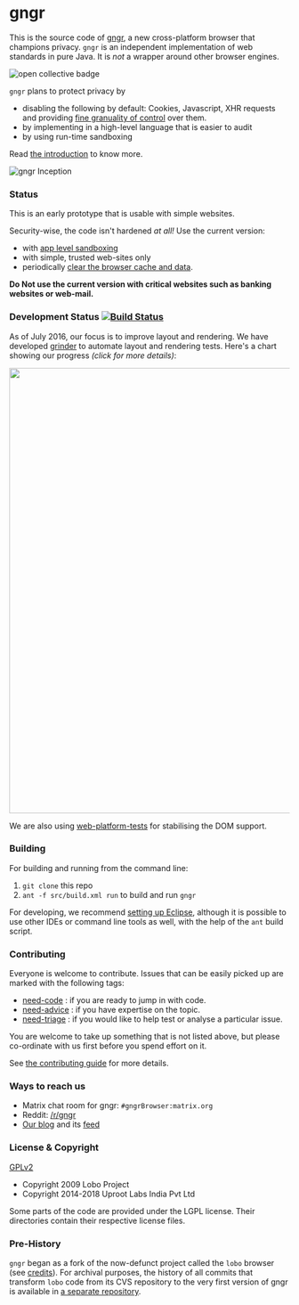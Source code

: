 gngr
====

This is the source code of [gngr](https://gngr.info), a new cross-platform browser that champions privacy. `gngr`
is an independent implementation of web standards in pure Java. It is *not* a wrapper around other browser engines.

![open collective badge](https://opencollective.com/gngr/tiers/badge.svg)

`gngr` plans to protect privacy by
* disabling the following by default: Cookies, Javascript, XHR requests and providing [fine granuality of control](https://github.com/UprootLabs/gngr/wiki/RequestManager) over them.
* by implementing in a high-level language that is easier to audit
* by using run-time sandboxing

Read [the introduction](https://gngr.info/doc/introduction.html) to know more.

![gngr Inception](https://gngr.info/media/img/screens/v03.10/gngrInception.png)

### Status
This is an early prototype that is usable with simple websites.

Security-wise, the code isn't hardened *at all!* Use the current version:
 * with [app level sandboxing](https://github.com/UprootLabs/gngr/wiki/App-Sandboxing) 
 * with simple, trusted web-sites only
 * periodically [clear the browser cache and data](https://github.com/UprootLabs/gngr/wiki/Clearing-cache-and-data).

**Do Not use the current version with critical websites such as banking websites or web-mail.**

### Development Status [![Build Status](https://travis-ci.org/UprootLabs/gngr.svg?branch=master)](https://travis-ci.org/UprootLabs/gngr)

As of July 2016, our focus is to improve layout and rendering. We have developed
[grinder](https://github.com/UprootLabs/grinder) to automate layout and rendering tests. Here's a chart showing our progress *(click for more details)*:

<a target="_blank" href="https://gngr.info/awty/"><img width="800" src="https://gngr.info/awty/ChartCSS21.PNG"></img></a>

We are also using [web-platform-tests](https://github.com/w3c/web-platform-tests/) for
stabilising the DOM support.

### Building

For building and running from the command line:

  1. `git clone` this repo
  2. `ant -f src/build.xml run` to build and run `gngr`

For developing, we recommend [setting up Eclipse](https://github.com/UprootLabs/gngr/wiki/Developer:Setup), although it
is possible to use other IDEs or command line tools as well, with the help of the `ant` build script.

### Contributing

Everyone is welcome to contribute. Issues that can be easily picked up are marked with the
following tags:
* [need-code](https://github.com/UprootLabs/gngr/labels/need-code) : if you are ready to jump in with code.
* [need-advice](https://github.com/UprootLabs/gngr/labels/need-advice) : if you have expertise on the topic.
* [need-triage](https://github.com/UprootLabs/gngr/labels/need-triage) : if you would like to help test or analyse a particular issue.

You are welcome to take up something that is not listed above, but please co-ordinate with us first
before you spend effort on it.

See [the contributing guide](CONTRIBUTING.md) for more details.

### Ways to reach us
  * Matrix chat room for gngr: `#gngrBrowser:matrix.org`
  * Reddit: [/r/gngr](https://reddit.com/r/gngr)
  * [Our blog](https://blog.gngr.info) and its [feed](https://blog.gngr.info/feed.xml)

### License & Copyright
[GPLv2](https://www.gnu.org/licenses/gpl-2.0.html)

 * Copyright 2009 Lobo Project
 * Copyright 2014-2018 Uproot Labs India Pvt Ltd

Some parts of the code are provided under the LGPL license. Their directories contain their respective license files.

### Pre-History
`gngr` began as a fork of the now-defunct project called the `lobo` browser (see [credits](https://gngr.info/doc/credits.html)).
For archival purposes, the history of all commits that transform `lobo` code from its CVS repository to the very first version of gngr is available in [a separate repository](https://github.com/UprootLabs/gngrPreHistoric).
